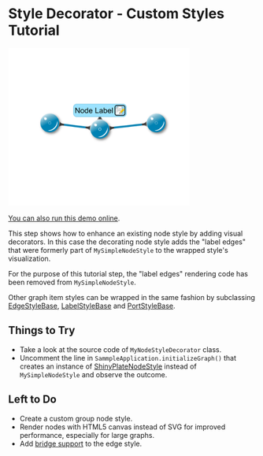 # Style Decorator - Custom Styles Tutorial

<img src="../../resources/image/tutorial2step23.png" alt="demo-thumbnail" height="320"/>

[You can also run this demo online](https://live.yworks.com/demos/02-tutorial-custom-styles/24-style-decorator/index.html).

This step shows how to enhance an existing node style by adding visual decorators. In this case the decorating node style adds the "label edges" that were formerly part of `MySimpleNodeStyle` to the wrapped style's visualization.

For the purpose of this tutorial step, the "label edges" rendering code has been removed from `MySimpleNodeStyle`.

Other graph item styles can be wrapped in the same fashion by subclassing [EdgeStyleBase](https://docs.yworks.com/yfileshtml/#/api/EdgeStyleBase), [LabelStyleBase](https://docs.yworks.com/yfileshtml/#/api/LabelStyleBase) and [PortStyleBase](https://docs.yworks.com/yfileshtml/#/api/PortStyleBase).

## Things to Try

- Take a look at the source code of `MyNodeStyleDecorator` class.
- Uncomment the line in `SammpleApplication.initializeGraph()` that creates an instance of [ShinyPlateNodeStyle](https://docs.yworks.com/yfileshtml/#/api/ShinyPlateNodeStyle) instead of `MySimpleNodeStyle` and observe the outcome.

## Left to Do

- Create a custom group node style.
- Render nodes with HTML5 canvas instead of SVG for improved performance, especially for large graphs.
- Add [bridge support](https://docs.yworks.com/yfileshtml/#/dguide/bridges-customizations) to the edge style.
